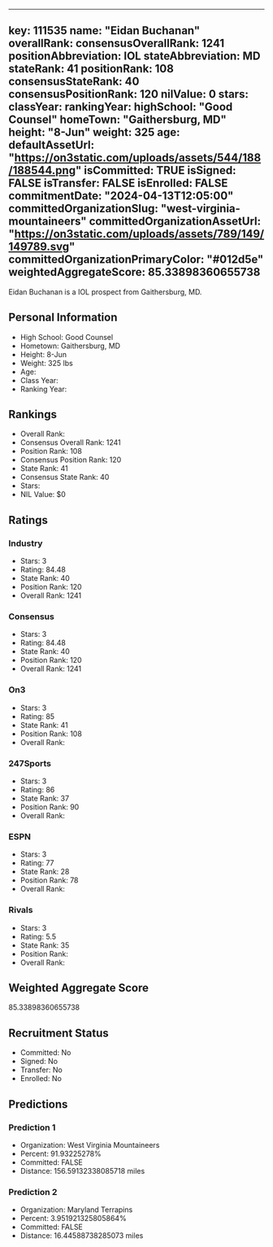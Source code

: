 ---
  key: 111535
  name: "Eidan Buchanan"
  overallRank: 
  consensusOverallRank: 1241
  positionAbbreviation: IOL
  stateAbbreviation: MD
  stateRank: 41
  positionRank: 108
  consensusStateRank: 40
  consensusPositionRank: 120
  nilValue: 0
  stars: 
  classYear: 
  rankingYear: 
  highSchool: "Good Counsel"
  homeTown: "Gaithersburg, MD"
  height: "8-Jun"
  weight: 325
  age: 
  defaultAssetUrl: "https://on3static.com/uploads/assets/544/188/188544.png"
  isCommitted: TRUE
  isSigned: FALSE
  isTransfer: FALSE
  isEnrolled: FALSE
  commitmentDate: "2024-04-13T12:05:00"
  committedOrganizationSlug: "west-virginia-mountaineers"
  committedOrganizationAssetUrl: "https://on3static.com/uploads/assets/789/149/149789.svg"
  committedOrganizationPrimaryColor: "#012d5e"
  weightedAggregateScore: 85.33898360655738
  ---
  
  Eidan Buchanan is a IOL prospect from Gaithersburg, MD.
  
  ## Personal Information
  - High School: Good Counsel
  - Hometown: Gaithersburg, MD
  - Height: 8-Jun
  - Weight: 325 lbs
  - Age: 
  - Class Year: 
  - Ranking Year: 
  
  ## Rankings
  - Overall Rank: 
  - Consensus Overall Rank: 1241
  - Position Rank: 108
  - Consensus Position Rank: 120
  - State Rank: 41
  - Consensus State Rank: 40
  - Stars: 
  - NIL Value: $0
  
  ## Ratings
  
  ### Industry
  - Stars: 3
  - Rating: 84.48
  - State Rank: 40
  - Position Rank: 120
  - Overall Rank: 1241
  
  ### Consensus
  - Stars: 3
  - Rating: 84.48
  - State Rank: 40
  - Position Rank: 120
  - Overall Rank: 1241
  
  ### On3
  - Stars: 3
  - Rating: 85
  - State Rank: 41
  - Position Rank: 108
  - Overall Rank: 
  
  ### 247Sports
  - Stars: 3
  - Rating: 86
  - State Rank: 37
  - Position Rank: 90
  - Overall Rank: 
  
  ### ESPN
  - Stars: 3
  - Rating: 77
  - State Rank: 28
  - Position Rank: 78
  - Overall Rank: 
  
  ### Rivals
  - Stars: 3
  - Rating: 5.5
  - State Rank: 35
  - Position Rank: 
  - Overall Rank: 
  
  ## Weighted Aggregate Score
  85.33898360655738
  
  ## Recruitment Status
  - Committed: No
  - Signed: No
  - Transfer: No
  - Enrolled: No
  
  
  
  ## Predictions
  
  ### Prediction 1
  - Organization: West Virginia Mountaineers
  - Percent: 91.93225278%
  - Committed: FALSE
  - Distance: 156.59132338085718 miles
  
  ### Prediction 2
  - Organization: Maryland Terrapins
  - Percent: 3.951921325805864%
  - Committed: FALSE
  - Distance: 16.44588738285073 miles
  